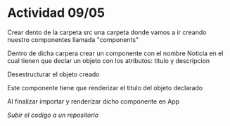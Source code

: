 # Actividad 09/05

Crear dento de la carpeta src una carpeta donde vamos a ir creando nuestro componentes llamada "components" 

Dentro de dicha carpera crear un componente con el nombre Noticia en el cual tienen que declar un objeto con los atributos: titulo y descripcion

Desestructurar el objeto creado

Este componente tiene que renderizar el titulo del objeto declarado

Al finalizar importar y renderizar dicho componente en App

*Subir el codigo a un repositorio*
